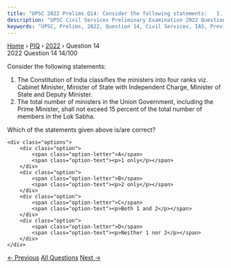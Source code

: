 ```yaml
---
title: "UPSC 2022 Prelims Q14: Consider the following statements:   1. The Constitution of..."
description: "UPSC Civil Services Preliminary Examination 2022 Question 14 with options and answer"
keywords: "UPSC, Prelims, 2022, Question 14, Civil Services, IAS, Previous Year Questions"
---
```


<nav class="breadcrumb">
    <a href="../../">Home</a>
    <span>›</span>
    <a href="../">PIQ</a>
    <span>›</span>
    <a href="./">2022</a>
    <span>›</span>
    <span>Question 14</span>
</nav>

<div class="question-header">
    <div class="question-meta">
        <span class="year-badge">2022</span>
        <span class="question-number">Question 14</span>
        <span class="progress">14/100</span>
    </div>
    <div class="progress-bar">
        <div class="progress-fill" style="width: 14.0%"></div>
    </div>
</div>

<div class="question-content">
    <div class="question-text">
        <p>Consider the following statements:</p>
<ol>
<li>The Constitution of India classifies the ministers into four ranks viz. Cabinet Minister, Minister of State with Independent Charge, Minister of State and Deputy Minister.</li>
<li>The total number of ministers in the Union Government, including the Prime Minister, shall not exceed 15 percent of the total number of members in the Lok Sabha.</li>
</ol>
<p>Which of the statements given above is/are correct?</p>
    </div>
    
    <div class="options">
        <div class="option">
            <span class="option-letter">A</span>
            <span class="option-text"><p>1 only</p></span>
        </div>
        <div class="option">
            <span class="option-letter">B</span>
            <span class="option-text"><p>2 only</p></span>
        </div>
        <div class="option">
            <span class="option-letter">C</span>
            <span class="option-text"><p>Both 1 and 2</p></span>
        </div>
        <div class="option">
            <span class="option-letter">D</span>
            <span class="option-text"><p>Neither 1 nor 2</p></span>
        </div>
    </div>
</div>

<div class="question-nav">
    <a href="../q013-consider-the-following-statements-1-a-bill-amendin/" class="nav-btn prev">← Previous</a>
    <a href="../" class="nav-btn center">All Questions</a>
    <a href="../q015-which-of-the-following-isare-the-exclusive-powers/" class="nav-btn next">Next →</a>
</div>
